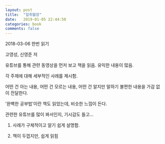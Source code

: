 ```yaml
---
layout: post
title:  "일취월장"
date:   2019-01-05 22:44:50
categories: book
comments: false
---
```


2018-03-06 한번 읽기


고영성, 신영준 저


유튜브를 통해 관련 동영상을 먼저 보고 책을 읽음. 유익한 내용이 많음.

각 주제에 대해 세부적인 사례를 제시함.

어떤 건 아는 내용, 어떤 건 모르는 내용, 어떤 건 알지만 말하기 불편한 내용을 가감 없이 전달한다.


'완벽한 공부법'이란 책도 읽었는데, 비슷한 느낌이 든다.

관련한 유튜브를 많이 봐서인지, 기시감도 들고...


1. 사례가 구체적이고 알기 쉽게 설명함.

2. 책이 두껍지만, 쉽게 읽힘
